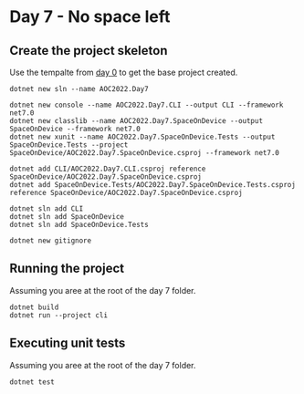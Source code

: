 # Day 7 - No space left

## Create the project skeleton

Use the tempalte from [day 0](../day0/README.md) to get the base project created.


```
dotnet new sln --name AOC2022.Day7

dotnet new console --name AOC2022.Day7.CLI --output CLI --framework net7.0
dotnet new classlib --name AOC2022.Day7.SpaceOnDevice --output SpaceOnDevice --framework net7.0
dotnet new xunit --name AOC2022.Day7.SpaceOnDevice.Tests --output SpaceOnDevice.Tests --project SpaceOnDevice/AOC2022.Day7.SpaceOnDevice.csproj --framework net7.0

dotnet add CLI/AOC2022.Day7.CLI.csproj reference SpaceOnDevice/AOC2022.Day7.SpaceOnDevice.csproj
dotnet add SpaceOnDevice.Tests/AOC2022.Day7.SpaceOnDevice.Tests.csproj reference SpaceOnDevice/AOC2022.Day7.SpaceOnDevice.csproj

dotnet sln add CLI
dotnet sln add SpaceOnDevice
dotnet sln add SpaceOnDevice.Tests

dotnet new gitignore
```

## Running the project

Assuming you aree at the root of the day 7 folder.

``` 
dotnet build
dotnet run --project cli
```

## Executing unit tests

Assuming you aree at the root of the day 7 folder.

```
dotnet test
```
